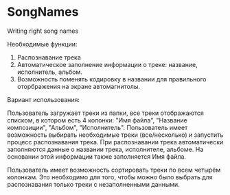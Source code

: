 # SongNames
Writing right song names

Необходимые функции:

1. Распознавание трека
2. Автоматическое заполнение информации о треке: название, исполнитель, альбом.
3. Возможность поменять кодировку в названии для правильного оторбражения на экране автомагнитолы. 

Вариант использования: 

Пользователь загружает треки из папки, все треки отображаются списком, в котором есть 4 колонки:
"Имя файла",
"Название композиции", 
"Альбом", 
"Исполнитель".
Пользователь имеет возможность выбирать необходимые треки (все/несколько) и запустить процесс распознавания трека. При распознавании трека автоматически заполняются данные о названии трека, исполнителе, альбоме. На основании этой информации также заполняется Имя файла.

Пользователь имеет возможность сортировать треки по всем четырём колонкам. Это необходимо для того, чтобы можно было выбрать для распознавания только треки с незаполненными данными.  
